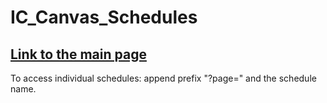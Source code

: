 # IC_Canvas_Schedules
## [Link to the main page](https://tjcarreon.github.io/IC_Canvas_Schedules/build/index.html)

To access individual schedules: append prefix "?page=" and the schedule name.
